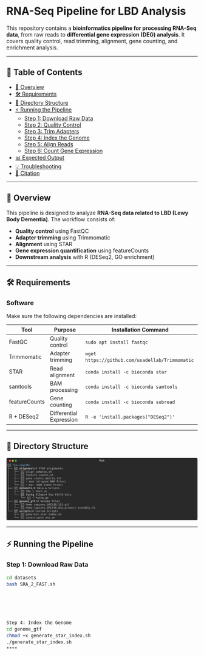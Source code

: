 # RNA-Seq Pipeline for LBD Analysis

This repository contains a **bioinformatics pipeline for processing RNA-Seq data**, from raw reads to **differential gene expression (DEG) analysis**. It covers quality control, read trimming, alignment, gene counting, and enrichment analysis.

---

## 📌 Table of Contents
- [📜 Overview](#-overview)
- [🛠 Requirements](#-requirements)
- [📂 Directory Structure](#-directory-structure)
- [⚡ Running the Pipeline](#-running-the-pipeline)
  - [Step 1: Download Raw Data](#step-1-download-raw-data)
  - [Step 2: Quality Control](#step-2-quality-control)
  - [Step 3: Trim Adapters](#step-3-trim-adapters)
  - [Step 4: Index the Genome](#step-4-index-the-genome)
  - [Step 5: Align Reads](#step-5-align-reads)
  - [Step 6: Count Gene Expression](#step-6-count-gene-expression)
- [📊 Expected Output](#-expected-output)
- [💡 Troubleshooting](#-troubleshooting)
- [📜 Citation](#-citation)

---

## 📜 Overview
This pipeline is designed to analyze **RNA-Seq data related to LBD (Lewy Body Dementia)**. The workflow consists of:
- **Quality control** using FastQC
- **Adapter trimming** using Trimmomatic
- **Alignment** using STAR
- **Gene expression quantification** using featureCounts
- **Downstream analysis** with R (DESeq2, GO enrichment)

---

## 🛠 Requirements
### **Software**
Make sure the following dependencies are installed:

| Tool         | Purpose                  | Installation Command                      |
|--------------|--------------------------|-------------------------------------------|
| FastQC       | Quality control          | `sudo apt install fastqc`                |
| Trimmomatic  | Adapter trimming         | `wget https://github.com/usadellab/Trimmomatic` |
| STAR         | Read alignment           | `conda install -c bioconda star`         |
| samtools     | BAM processing           | `conda install -c bioconda samtools`     |
| featureCounts| Gene counting            | `conda install -c bioconda subread`      |
| R + DESeq2   | Differential Expression  | `R -e 'install.packages("DESeq2")'`      |

---

## 📂 Directory Structure
![Directory Structure](https://github.com/Djinho/rna-seqLDB/blob/main/directory_structure.png)

---

## ⚡ Running the Pipeline

### **Step 1: Download Raw Data**
```bash
cd datasets
bash SRA_2_FAST.sh





Step 4: Index the Genome
cd genome_gtf
chmod +x generate_star_index.sh
./generate_star_index.sh
****











